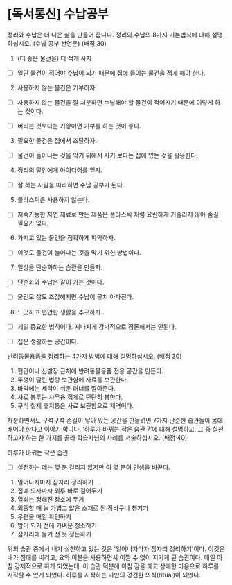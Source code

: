 # [독서통신] 수납공부

정리와 수납은 더 나은 삶을 만들어 줍니다. 정리와 수납의 8가지 기본법칙에 대해 설명하십시오. (수납 공부 선언문) (배점 30)


1) (더 좋은 물건을) 더 적게 사자
- [ ] 일단 물건이 적어야 수납이 되기 때문에 집에 들이는 물건을 적게 해야 한다.


2) 사용하지 않는 물건은 기부하자
- [ ] 사용하지 않는 물건을 잘 처분하면 수납해야 할 물건이 적어지기 때문에 이렇게 하는 것이다.
- [ ] 버리는 것보다는 기왕이면 기부를 하는 것이 좋다.


3) 필요한 물건은 집에서 조달하자.
- [ ] 물건이 늘어나는 것을 막기 위해서 사기 보다는 집에 있는 것을 활용한다.


4) 정리의 달인에게 아이디어를 얻자.
- [ ] 잘 하는 사람을 따라하면 수납 공부가 된다.


5) 플라스틱은 사용하지 않는다.
- [ ] 지속가능한 자연 재료로 만든 제품은 플라스틱 처럼 요란하게 거슬리지 않아 숨길 필요가 없다.


6) 가지고 있는 물건을 정확하게 파악하자.
- [ ] 이것도 물건이 늘어나는 것을 막기 위한 방법이다.


7) 일상을 단순화하는 습관을 만들자.
- [ ] 단순화와 수납은 같이 가는 것이다.
- [ ] 물건도 삶도 조잡해지면 수납이 골치 아파진다.


8) 느긋하고 편안한 생활을 추구하자.
- [ ] 제일 중요한 법칙이다. 지나치게 강박적으로 정돈해서는 안된다.
- [ ] 집은 생활하는 공간이다.



반려동물용품을 정리하는 4가지 방법에 대해 설명하십시오. (배점 30)

1) 현관이나 신발장 근처에 반려동물용품 전용 공간을 만든다.
2) 뚜껑이 달린 법랑 보관함에 사료를 보관한다.
3) 바닥에는 세탁이 쉬운 러너를 깔아준다.
4) 사료 봉투는 사무용 집게로 단단히 봉한다.
5) 구식 철제 휴지통은 사료 보관함으로 제격이다.


차분하면서도 구석구석 손길이 닿아 있는 공간을 만들려면 7가지 단순한 습관들이 몸에 배어야 한다고 이야기 합니다. ‘하루가 바뀌는 작은 습관 7’에 대해 설명하고, 그 중 실천하고자 하는 한 가지를 골라 학습자님의 사례를 서술하십시오. (배점 40)

하루가 바뀌는 작은 습관
- [ ] 실천하는 데는 몇 분 걸리지 않지만 이 몇 분이 인생을 바꾼다.

1) 일어나자마자 잠자리 정리하기
2) 집에 오자마자 외투 바로 걸어두기
3) 열쇠는 정해진 장소에 두기
4) 외출할 때 늘 가볍고 얇은 소재로 된 장바구니 챙기기
5) 우편물 매일 확인하기
6) 밤이 되기 전에 가벼운 청소하기
7) 잠자리에 들기 전 옷 정돈하기

위의 습관 중에서 내가 실천하고 있는 것은 '일어나자마자 잠자리 정리하기'이다.
이것은 내가 침대를 버리고, 요와 이불을 사용하면서 어쩔 수 없이 지키게 된 습관이다.
매일 아침 강제적으로 하게 되었는데, 이 습관 덕분에 아침 잠을 깨고 상쾌한 마음으로 하루를 시작할 수 있게 되었다. 하루를 시작하는 나만의 경건한 의식(ritual)이 되었다.
